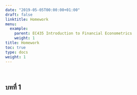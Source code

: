 ```yaml
---
date: "2019-05-05T00:00:00+01:00"
draft: false
linktitle: Homework
menu:
  example:
    parent: EC435 Introduction to Financial Econometrics
    weight: 1
title: Homework
toc: true
type: docs
weight: 1
---
```


<br>

##  บทที่ 1


